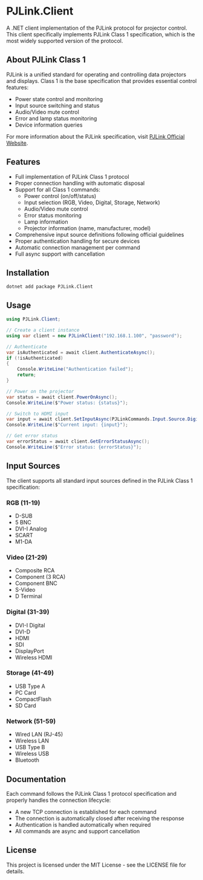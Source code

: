 # PJLink.Client

A .NET client implementation of the PJLink protocol for projector control. This client specifically implements PJLink Class 1 specification, which is the most widely supported version of the protocol.

## About PJLink Class 1

PJLink is a unified standard for operating and controlling data projectors and displays. Class 1 is the base specification that provides essential control features:

- Power state control and monitoring
- Input source switching and status
- Audio/Video mute control
- Error and lamp status monitoring
- Device information queries

For more information about the PJLink specification, visit [PJLink Official Website](https://pjlink.jbmia.or.jp/english/).

## Features

- Full implementation of PJLink Class 1 protocol
- Proper connection handling with automatic disposal
- Support for all Class 1 commands:
  - Power control (on/off/status)
  - Input selection (RGB, Video, Digital, Storage, Network)
  - Audio/Video mute control
  - Error status monitoring
  - Lamp information
  - Projector information (name, manufacturer, model)
- Comprehensive input source definitions following official guidelines
- Proper authentication handling for secure devices
- Automatic connection management per command
- Full async support with cancellation

## Installation

```shell
dotnet add package PJLink.Client
```

## Usage

```csharp
using PJLink.Client;

// Create a client instance
using var client = new PJLinkClient("192.168.1.100", "password");

// Authenticate
var isAuthenticated = await client.AuthenticateAsync();
if (!isAuthenticated)
{
    Console.WriteLine("Authentication failed");
    return;
}

// Power on the projector
var status = await client.PowerOnAsync();
Console.WriteLine($"Power status: {status}");

// Switch to HDMI input
var input = await client.SetInputAsync(PJLinkCommands.Input.Source.Digital_Hdmi);
Console.WriteLine($"Current input: {input}");

// Get error status
var errorStatus = await client.GetErrorStatusAsync();
Console.WriteLine($"Error status: {errorStatus}");
```

## Input Sources

The client supports all standard input sources defined in the PJLink Class 1 specification:

### RGB (11-19)
- D-SUB
- 5 BNC
- DVI-I Analog
- SCART
- M1-DA

### Video (21-29)
- Composite RCA
- Component (3 RCA)
- Component BNC
- S-Video
- D Terminal

### Digital (31-39)
- DVI-I Digital
- DVI-D
- HDMI
- SDI
- DisplayPort
- Wireless HDMI

### Storage (41-49)
- USB Type A
- PC Card
- CompactFlash
- SD Card

### Network (51-59)
- Wired LAN (RJ-45)
- Wireless LAN
- USB Type B
- Wireless USB
- Bluetooth

## Documentation

Each command follows the PJLink Class 1 protocol specification and properly handles the connection lifecycle:

- A new TCP connection is established for each command
- The connection is automatically closed after receiving the response
- Authentication is handled automatically when required
- All commands are async and support cancellation

## License

This project is licensed under the MIT License - see the LICENSE file for details. 